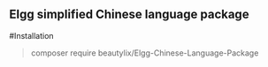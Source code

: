 
Elgg simplified Chinese language package
--------------------------

#Installation

>composer require beautylix/Elgg-Chinese-Language-Package
